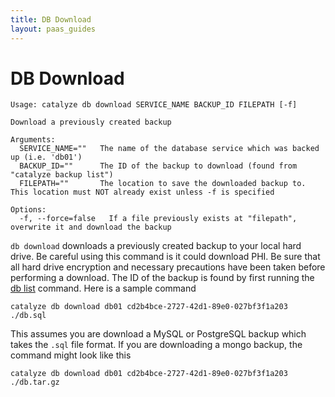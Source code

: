 ```yaml
---
title: DB Download
layout: paas_guides
---
```


# DB Download

```
Usage: catalyze db download SERVICE_NAME BACKUP_ID FILEPATH [-f]

Download a previously created backup

Arguments:
  SERVICE_NAME=""   The name of the database service which was backed up (i.e. 'db01')
  BACKUP_ID=""      The ID of the backup to download (found from "catalyze backup list")
  FILEPATH=""       The location to save the downloaded backup to. This location must NOT already exist unless -f is specified

Options:
  -f, --force=false   If a file previously exists at "filepath", overwrite it and download the backup
```

`db download` downloads a previously created backup to your local hard drive. Be careful using this command is it could download PHI. Be sure that all hard drive encryption and necessary precautions have been taken before performing a download. The ID of the backup is found by first running the [db list](#db-list) command. Here is a sample command

```
catalyze db download db01 cd2b4bce-2727-42d1-89e0-027bf3f1a203 ./db.sql
```

This assumes you are download a MySQL or PostgreSQL backup which takes the `.sql` file format. If you are downloading a mongo backup, the command might look like this

```
catalyze db download db01 cd2b4bce-2727-42d1-89e0-027bf3f1a203 ./db.tar.gz
```

